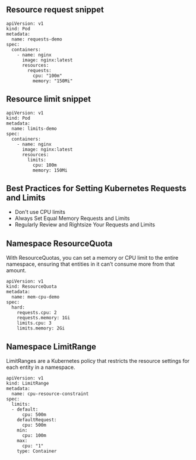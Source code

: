 ## Resource request snippet
```
apiVersion: v1
kind: Pod
metadata:
  name: requests-demo
spec:
  containers:
    - name: nginx
      image: nginx:latest
      resources:
        requests:
          cpu: "100m"
          memory: "150Mi"
```

## Resource limit snippet
```
apiVersion: v1
kind: Pod
metadata:
  name: limits-demo
spec:
  containers:
    - name: nginx
      image: nginx:latest
      resources:
        limits:
          cpu: 100m
          memory: 150Mi
```

## Best Practices for Setting Kubernetes Requests and Limits
 - Don't use CPU limits
 - Always Set Equal Memory Requests and Limits
 - Regularly Review and Rightsize Your Requests and Limits

## Namespace ResourceQuota
With ResourceQuotas, you can set a memory or CPU limit to the entire namespace, ensuring that entities in it can’t consume more from that amount.
```
apiVersion: v1
kind: ResourceQuota
metadata:
  name: mem-cpu-demo
spec:
  hard:
    requests.cpu: 2
    requests.memory: 1Gi
    limits.cpu: 3
    limits.memory: 2Gi
```

## Namespace LimitRange
LimitRanges are a Kubernetes policy that restricts the resource settings for each entity in a namespace.
```
apiVersion: v1
kind: LimitRange
metadata:
  name: cpu-resource-constraint
spec:
  limits:
  - default:
      cpu: 500m
    defaultRequest:
      cpu: 500m
    min:
      cpu: 100m
    max:
      cpu: "1"
    type: Container
```
